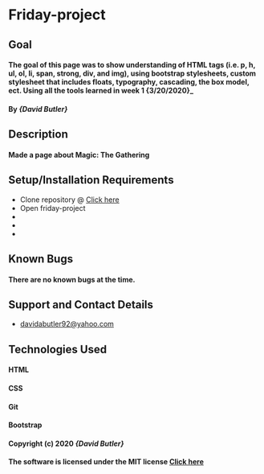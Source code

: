 # Friday-project

## Goal

#### The goal of this page was to show understanding of HTML tags (i.e. p, h, ul, ol, li, span, strong, div, and img), using bootstrap stylesheets, custom stylesheet that includes floats, typography, cascading, the box model, ect. Using all the tools learned in week 1 {3/20/2020}_

#### By _**{David Butler}**_

## Description
#### Made a page about Magic: The Gathering

## Setup/Installation Requirements
* Clone repository @ [Click here](https://github.com/davidabutler92/friday-project)
* Open friday-project
* 
* 
* 

## Known Bugs 
#### There are no known bugs at the time.

## Support and Contact Details
* davidabutler92@yahoo.com

## Technologies Used 
#### HTML
#### CSS
#### Git 
#### Bootstrap

#### Copyright (c) 2020 **_{David Butler}_**
#### The software is licensed under the MIT license [Click here](LICENSE.md)
